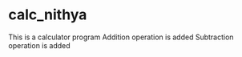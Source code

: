 # calc_nithya
This is a calculator program
Addition operation is added
Subtraction operation is added
